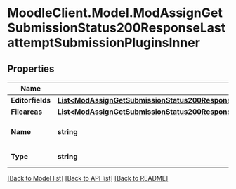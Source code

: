 # MoodleClient.Model.ModAssignGetSubmissionStatus200ResponseLastattemptSubmissionPluginsInner

## Properties

Name | Type | Description | Notes
------------ | ------------- | ------------- | -------------
**Editorfields** | [**List&lt;ModAssignGetSubmissionStatus200ResponseLastattemptSubmissionPluginsInnerEditorfieldsInner&gt;**](ModAssignGetSubmissionStatus200ResponseLastattemptSubmissionPluginsInnerEditorfieldsInner.md) |  | [optional] 
**Fileareas** | [**List&lt;ModAssignGetSubmissionStatus200ResponseFeedbackPluginsInnerFileareasInner&gt;**](ModAssignGetSubmissionStatus200ResponseFeedbackPluginsInnerFileareasInner.md) |  | [optional] 
**Name** | **string** | submission plugin name | [optional] 
**Type** | **string** | submission plugin type | [optional] 

[[Back to Model list]](../README.md#documentation-for-models) [[Back to API list]](../README.md#documentation-for-api-endpoints) [[Back to README]](../README.md)


